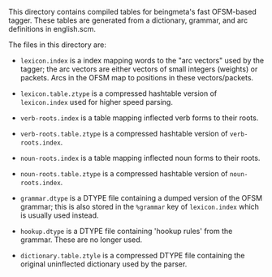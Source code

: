 This directory contains compiled tables for beingmeta's fast
OFSM-based tagger. These tables are generated from a dictionary,
grammar, and arc definitions in english.scm.

The files in this directory are:

* `lexicon.index` is a index mapping words to the "arc vectors" used
  by the tagger; the arc vectors are either vectors of small integers
  (weights) or packets. Arcs in the OFSM map to positions in these
  vectors/packets.

* `lexicon.table.ztype` is a compressed hashtable version of
`lexicon.index` used for higher speed parsing.

* `verb-roots.index` is a table mapping inflected verb forms to their roots.

* `verb-roots.table.ztype` is a compressed hashtable version of `verb-roots.index`.

* `noun-roots.index` is a table mapping inflected noun forms to their roots.

* `noun-roots.table.ztype` is a compressed hashtable version of `noun-roots.index`.

* `grammar.dtype` is a DTYPE file containing a dumped version of the
  OFSM grammar; this is also stored in the `%grammar` key of
  `lexicon.index` which is usually used instead.

* `hookup.dtype` is a DTYPE file containing 'hookup rules' from the
  grammar. These are no longer used.

* `dictionary.table.ztyle` is a compressed DTYPE file containing the
  original uninflected dictionary used by the parser.
